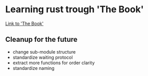 # Learning rust trough 'The Book'
[Link to 'The Book'](https://doc.rust-lang.org/book/)


## Cleanup for the future
- change sub-module structure
- standardize waiting protocol
- extract more functions for order clarity
- standardize naming